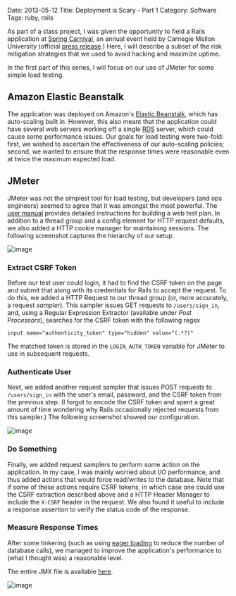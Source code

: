 Date: 2013-05-12
Title: Deployment is Scary - Part 1
Category: Software
Tags: ruby, rails

As part of a class project, I was given the opportunity to field a Rails application at [Spring Carnival][1], an annual event held by Carnegie Mellon University (official [press release][2].) Here, I will describe a subset of the risk mitigation strategies that we used to avoid hacking and maximize uptime.

In the first part of this series, I will focus on our use of JMeter for some simple load testing.

## Amazon Elastic Beanstalk
The application was deployed on Amazon's [Elastic Beanstalk][elb], which has auto-scaling built in. However, this also meant that the application could have several web servers working off a single [RDS][rds] server, which could cause some performance issues. Our goals for load testing were two-fold: first, we wished to ascertain the effectiveness of our auto-scaling policies; second, we wanted to ensure that the response times were reasonable even at twice the maximum expected load.

## JMeter
JMeter was not the simplest tool for load testing, but developers (and ops engineers) seemed to agree that it was amongst the most powerful. The [user manual][jmeter] provides detailed instructions for building a web test plan. In addition to a thread group and a config element for HTTP request defaults, we also added a HTTP cookie manager for maintaining sessions. The following screenshot captures the hierarchy of our setup.

![image][jmeter-tree]

### Extract CSRF Token
Before our test user could login, it had to find the CSRF token on the page and submit that along with its credentials for Rails to accept the request. To do this, we added a HTTP Request to our thread group (or, more accurately, a request _sampler_). This sampler issues GET requests to `/users/sign_in`, and, using a Regular Expression Extractor (available under _Post Processors_), searches for the CSRF token with the following regex

	input name="authenticity_token" type="hidden" value="(.*?)"

The matched token is stored in the `LOGIN_AUTH_TOKEN` variable for JMeter to use in subsequent requests.

### Authenticate User
Next, we added another request sampler that issues POST requests to `/users/sign_in` with the user's email, password, and the CSRF token from the previous step. (I forgot to encode the CSRF token and spent a great amount of time wondering why Rails occasionally rejected requests from this sampler.) The following screenshot showed our configuration.

![image][jmeter-login]

### Do Something
Finally, we added request samplers to perform some action on the application. In my case, I was mainly worried about I/O performance, and thus added actions that would force read/writes to the database. Note that if some of these actions require CSRF tokens, in which case one could use the CSRF extraction described above and a HTTP Header Manager to include the `X-CSRF` header in the request. We also found it useful to include a response assertion to verify the status code of the response.

### Measure Response Times
After some tinkering (such as using [eager loading][eager] to reduce the number of database calls), we managed to improve the application's performance to (what I thought was) a reasonable level.

The entire JMX file is available [here][jmx].

![image][load-test]

  [1]: http://www.contrib.andrew.cmu.edu/~sc0v/
  [2]: http://www.hss.cmu.edu/pressreleases/pressreleases/IScarnivalcontest.html
  [elb]: http://aws.amazon.com/elasticbeanstalk/
  [rds]: http://aws.amazon.com/rds/
  [jmeter]: http://jmeter.apache.org/usermanual/build-web-test-plan.html
  [eager]: http://guides.rubyonrails.org/active_record_querying.html#eager-loading-associations
  [jmeter-tree]: |filename|/images/2013/05/12/jmeter-tree.png
  [jmeter-login]: |filename|/images/2013/05/12/jmeter-login.png
  [load-test]: |filename|/images/2013/05/12/load-test.png
  [jmx]: |filename|/downloads/2013/05/12/enteract.jmx
